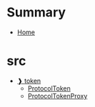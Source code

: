 # Summary
- [Home](README.md)
# src
  - [❱ token](src/token/README.md)
    - [ProtocolToken](src/token/ProtocolToken.sol/contract.ProtocolToken.md)
    - [ProtocolTokenProxy](src/token/ProtocolTokenProxy.sol/contract.ProtocolTokenProxy.md)
